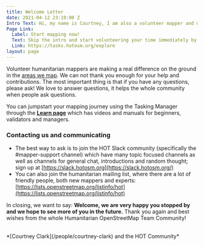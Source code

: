 ```yaml
---
title: Welcome Letter
date: 2021-04-12 23:19:00 Z
Intro Text: Hi, my name is Courtney, I am also a volunteer mapper and member of the Community Working Group and we get the honor of welcoming you to the Humanitarian OpenStreetMap Team community!
Page Link:
  Label: Start mapping now!
  Text: Skip the intro and start volunteering your time immediately by mapping.
  Link: https://tasks.hotosm.org/explore
layout: page
---
```


Volunteer humanitarian mappers are making a real difference on the ground in the [areas we map](/our-work/). We can not thank you enough for your help and contributions. The most important thing is that if you have any questions, please ask! We love to answer questions, it helps the whole community when people ask questions.

You can jumpstart your mapping journey using the Tasking Manager through the **[Learn page](https://tasks.hotosm.org/learn/)** which has videos and manuals for beginners, validators and managers.

### Contacting us and communicating

- The best way to ask is to join the HOT Slack community (specifically the #mapper-support channel) which have many topic focused channels as well as channels for general chat, introductions and random thought; sign up at [https://slack.hotosm.org](https://slack.hotosm.org/)
- You can also join the humanitarian mailing list, where there are a lot of friendly people, both new mappers and experts: [https://lists.openstreetmap.org/listinfo/hot](https://lists.openstreetmap.org/listinfo/hot)

In closing, we want to say: **Welcome, we are very happy you stopped by and we hope to see more of you in the future.**
Thank you again and best wishes from the whole Humanitarian OpenStreetMap Team Community!

<br>
*[Courtney Clark](/people/courtney-clark) and the HOT Community*
